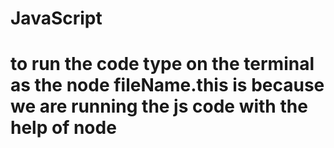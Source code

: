 # JavaScript
# to run the code type on the terminal as the   node fileName.this is because we are running the js code with the help of node
